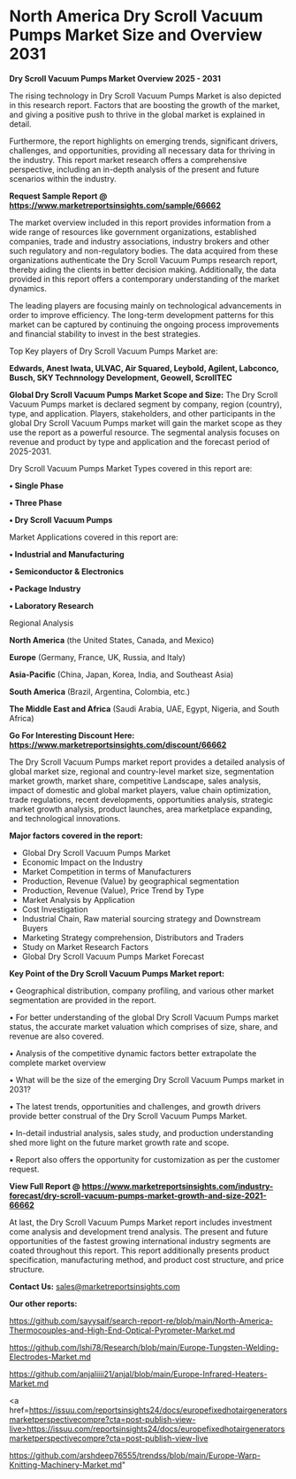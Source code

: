 # North America Dry Scroll Vacuum Pumps Market Size and Overview 2031

<Strong> Dry Scroll Vacuum Pumps Market Overview 2025 - 2031</strong>

The rising technology in Dry Scroll Vacuum Pumps Market is also depicted in this research report. Factors that are boosting the growth of the market, and giving a positive push to thrive in the global market is explained in detail.

Furthermore, the report highlights on emerging trends, significant drivers, challenges, and opportunities, providing all necessary data for thriving in the industry. This report market research offers a comprehensive perspective, including an in-depth analysis of the present and future scenarios within the industry.

<strong>Request Sample Report @ <a href=https://www.marketreportsinsights.com/sample/66662>https://www.marketreportsinsights.com/sample/66662</a></strong>

The market overview included in this report provides information from a wide range of resources like government organizations, established companies, trade and industry associations, industry brokers and other such regulatory and non-regulatory bodies. The data acquired from these organizations authenticate the Dry Scroll Vacuum Pumps research report, thereby aiding the clients in better decision making. Additionally, the data provided in this report offers a contemporary understanding of the market dynamics.

The leading players are focusing mainly on technological advancements in order to improve efficiency. The long-term development patterns for this market can be captured by continuing the ongoing process improvements and financial stability to invest in the best strategies.

Top Key players of Dry Scroll Vacuum Pumps Market are:

<strong>Edwards, Anest Iwata, ULVAC, Air Squared, Leybold, Agilent, Labconco, Busch, SKY Technnology Development, Geowell, ScrollTEC</strong>

<strong><b>Global Dry Scroll Vacuum Pumps Market Scope and Size:</b></strong>
The Dry Scroll Vacuum Pumps market is declared segment by company, region (country), type, and application. Players, stakeholders, and other participants in the global Dry Scroll Vacuum Pumps market will gain the market scope as they use the report as a powerful resource. The segmental analysis focuses on revenue and product by type and application and the forecast period of 2025-2031.

Dry Scroll Vacuum Pumps Market Types covered in this report are:

<strong>• Single Phase

• Three Phase

• Dry Scroll Vacuum Pumps</strong>

Market Applications covered in this report are:

<strong>• Industrial and Manufacturing

• Semiconductor & Electronics

• Package Industry

• Laboratory Research</strong> 

Regional Analysis

<strong>North America</strong> (the United States, Canada, and Mexico)

<strong>Europe</strong> (Germany, France, UK, Russia, and Italy)

<strong>Asia-Pacific</strong> (China, Japan, Korea, India, and Southeast Asia)

<strong>South America</strong> (Brazil, Argentina, Colombia, etc.)

<strong>The Middle East and Africa</strong> (Saudi Arabia, UAE, Egypt, Nigeria, and South Africa)

<strong>Go For Interesting Discount Here: <a href=https://www.marketreportsinsights.com/discount/66662>https://www.marketreportsinsights.com/discount/66662</a></strong>

The Dry Scroll Vacuum Pumps market report provides a detailed analysis of global market size, regional and country-level market size, segmentation market growth, market share, competitive Landscape, sales analysis, impact of domestic and global market players, value chain optimization, trade regulations, recent developments, opportunities analysis, strategic market growth analysis, product launches, area marketplace expanding, and technological innovations.

<strong><b>Major factors covered in the report:</b></strong>
<ul>
  <li>Global Dry Scroll Vacuum Pumps Market </li>
  <li>Economic Impact on the Industry</li>
  <li>Market Competition in terms of Manufacturers</li>
  <li>Production, Revenue (Value) by geographical segmentation</li>
  <li>Production, Revenue (Value), Price Trend by Type</li>
  <li>Market Analysis by Application</li>
  <li>Cost Investigation</li>
  <li>Industrial Chain, Raw material sourcing strategy and Downstream Buyers</li>
  <li>Marketing Strategy comprehension, Distributors and Traders</li>
  <li>Study on Market Research Factors</li>
  <li>Global Dry Scroll Vacuum Pumps Market Forecast</li>
</ul>

<strong><b>Key Point of the Dry Scroll Vacuum Pumps Market report:</b></strong>

• Geographical distribution, company profiling, and various other market segmentation are provided in the report.

• For better understanding of the global Dry Scroll Vacuum Pumps market status, the accurate market valuation which comprises of size, share, and revenue are also covered.

• Analysis of the competitive dynamic factors better extrapolate the complete market overview

• What will be the size of the emerging Dry Scroll Vacuum Pumps market in 2031?

• The latest trends, opportunities and challenges, and growth drivers provide better construal of the Dry Scroll Vacuum Pumps Market.

• In-detail industrial analysis, sales study, and production understanding shed more light on the future market growth rate and scope.

• Report also offers the opportunity for customization as per the customer request.

<strong><b>View Full Report @ <a href=https://www.marketreportsinsights.com/industry-forecast/dry-scroll-vacuum-pumps-market-growth-and-size-2021-66662>https://www.marketreportsinsights.com/industry-forecast/dry-scroll-vacuum-pumps-market-growth-and-size-2021-66662</a></b></strong>


At last, the Dry Scroll Vacuum Pumps Market report includes investment come analysis and development trend analysis. The present and future opportunities of the fastest growing international industry segments are coated throughout this report. This report additionally presents product specification, manufacturing method, and product cost structure, and price structure.

<strong>Contact Us:</strong>
sales@marketreportsinsights.com

<strong>Our other reports:</strong>

<a href=https://github.com/sayysaif/search-report-re/blob/main/North-America-Thermocouples-and-High-End-Optical-Pyrometer-Market.md>https://github.com/sayysaif/search-report-re/blob/main/North-America-Thermocouples-and-High-End-Optical-Pyrometer-Market.md</a>

<a href=https://github.com/Ishi78/Research/blob/main/Europe-Tungsten-Welding-Electrodes-Market.md>https://github.com/Ishi78/Research/blob/main/Europe-Tungsten-Welding-Electrodes-Market.md</a>

<a href=https://github.com/anjaliiii21/anjal/blob/main/Europe-Infrared-Heaters-Market.md>https://github.com/anjaliiii21/anjal/blob/main/Europe-Infrared-Heaters-Market.md</a>

<a href=https://issuu.com/reportsinsights24/docs/europefixedhotairgeneratorsmarketperspectivecompre?cta=post-publish-view-live>https://issuu.com/reportsinsights24/docs/europefixedhotairgeneratorsmarketperspectivecompre?cta=post-publish-view-live</a>

<a href=https://github.com/arshdeep76555/trendss/blob/main/Europe-Warp-Knitting-Machinery-Market.md>https://github.com/arshdeep76555/trendss/blob/main/Europe-Warp-Knitting-Machinery-Market.md</a>"
